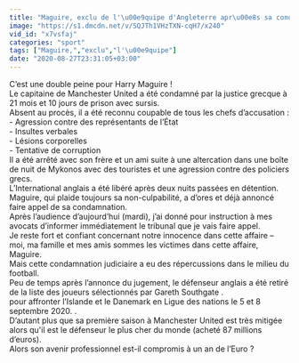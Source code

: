 ```yaml
---
title: "Maguire, exclu de l'\u00e9quipe d'Angleterre apr\u00e8s sa condamnation par la justice grecque"
image: "https://s1.dmcdn.net/v/SQJTh1VHzTXN-cqH7/x240"
vid_id: "x7vsfaj"
categories: "sport"
tags: ["Maguire,","exclu","l'\u00e9quipe"]
date: "2020-08-27T23:31:05+03:00"
---
```

C’est une double peine pour Harry Maguire !  <br>Le capitaine de Manchester United a été condamné par la justice grecque à 21 mois et 10 jours de prison avec sursis.   <br>Absent au procès, il a été reconnu coupable de tous les chefs d’accusation :   <br>- Agression contre des représentants de l’État   <br>- Insultes verbales  <br>- Lésions corporelles  <br>- Tentative de corruption   <br>Il a été arrêté avec son frère et un ami suite à une altercation dans une boîte de nuit de Mykonos avec des touristes et une agression contre des policiers grecs.   <br>L’International anglais a été libéré après deux nuits passées en détention.  <br>Maguire, qui plaide toujours sa non-culpabilité, a d’ores et déjà annoncé faire appel de sa condamnation.   <br>Après l’audience d’aujourd’hui (mardi), j’ai donné pour instruction à mes avocats d’informer immédiatement le tribunal que je vais faire appel.   <br>Je reste fort et confiant concernant notre innocence dans cette affaire – moi, ma famille et mes amis sommes les victimes dans cette affaire, Maguire.  <br>Mais cette condamnation judiciaire a eu des répercussions dans le milieu du football.   <br>Peu de temps après l’annonce du jugement, le défenseur anglais a été retiré de la liste des joueurs sélectionnés par Gareth Southgate .  <br>pour affronter l’Islande et le Danemark en Ligue des nations le 5 et 8 septembre 2020. .  <br>D’autant plus que sa première saison à Manchester United est très mitigée alors qu'il est le défenseur le plus cher du monde (acheté 87 millions d’euros).  <br>Alors son avenir professionnel est-il compromis à un an de l’Euro ?
